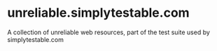 unreliable.simplytestable.com
=============================

A collection of unreliable web resources, part of the test suite used by simplytestable.com